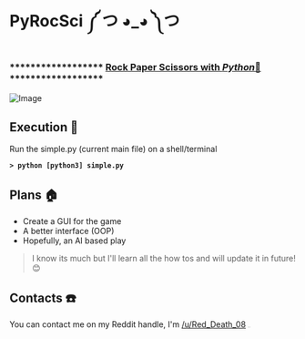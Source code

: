 # PyRocSci ༼ つ ◕_◕ ༽つ
### 							 ****************** <u>Rock Paper Scissors with <i>Python</i>:snake:</u> ******************



![Image](https://nypost.com/wp-content/uploads/sites/2/2020/04/rock-paper-scissor.jpg?quality=80&strip=all&w=618&h=410&crop=1)





## Execution :rocket:

Run the simple.py (current main file) on a shell/terminal

**`> python [python3] simple.py`**





## Plans :house:

* Create a GUI for the game
* A better interface (OOP)
* Hopefully, an AI based play

> I know its much but I'll learn all the how tos and will update it in future! :blush:





## Contacts :phone:

You can contact me on my Reddit handle, I'm [/u/Red_Death_08](https://reddit.com/user/Red_Death_08) <img src="https://i.redd.it/2qy7unjo2j331.png" alt="reddit_logo" style="zoom:5%;" />